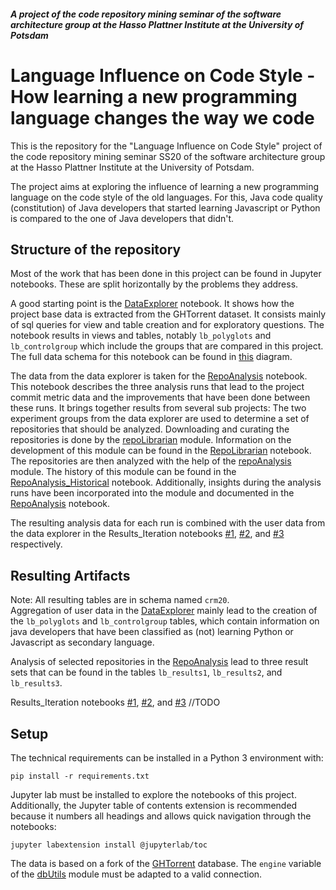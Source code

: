 ##### A project of the code repository mining seminar of the software architecture group at the Hasso Plattner Institute at the University of Potsdam
# Language Influence on Code Style - How learning a new programming language changes the way we code 

This is the repository for the "Language Influence on Code Style" project of the  code repository mining seminar SS20 of the software architecture group at the Hasso Plattner Institute at the University of Potsdam.

The project aims at exploring the influence of learning a new programming language on the code style of the old languages. For this, Java code quality (constitution) of Java developers that started learning Javascript or Python is compared to the one of Java developers that didn't.

## Structure of the repository
Most of the work that has been done in this project can be found in Jupyter notebooks. These are split horizontally by the problems they address. 

A good starting point is the [DataExplorer](DataExplorer.ipynb) notebook. It shows how the project base data is extracted from the GHTorrent dataset. It consists mainly of sql queries for view and table creation and for exploratory questions. The notebook results in views and tables, notably `lb_polyglots` and `lb_controlgroup` which include the groups that are compared in this project. The full data schema for this notebook can be found in [this](docs/Data_Schema_DataExplorer.pdf) diagram.

The data from the data explorer is taken for the [RepoAnalysis](RepoAnalysis.ipynb) notebook. This notebook describes the three analysis runs that lead to the project commit metric data and the improvements that have been done between these runs. It brings together results from several sub projects: The two experiment groups from the data explorer are used to determine a set of repositories that should be analyzed. Downloading and curating the repositories is done by the [repoLibrarian](repoLibrarian.py) module. Information on the development of this module can be found in the [RepoLibrarian](RepoLibrarian.ipynb) notebook. The repositories are then analyzed with the help of the [repoAnalysis](repoAnalysis.py) module. The history of this module can be found in the [RepoAnalysis_Historical](RepoAnalysis_Historical.ipynb) notebook. Additionally, insights during the analysis runs have been incorporated into the module and documented in the [RepoAnalysis](RepoAnalysis.ipynb) notebook.

The resulting analysis data for each run is combined with the user data from the data explorer in the Results_Iteration notebooks [#1](Results_Iteration#1.ipynb), [#2](Results_Iteration#2.ipynb), and [#3](Results_Iteration#3.ipynb) respectively.


## Resulting Artifacts
Note: All resulting tables are in schema named `crm20`.<br>
Aggregation of user data in the [DataExplorer](DataExplorer.ipynb) mainly lead to the creation of the `lb_polyglots` and `lb_controlgroup` tables, which contain information on java developers that have been classified as (not) learning Python or Javascript as secondary language.

Analysis of selected repositories in the [RepoAnalysis](RepoAnalysis.ipynb) lead to three result sets that can be found in the tables `lb_results1`, `lb_results2`, and `lb_results3`.

Results_Iteration notebooks [#1](Results_Iteration#1.ipynb), [#2](Results_Iteration#2.ipynb), and [#3](Results_Iteration#3.ipynb) //TODO


## Setup
The technical requirements can be installed in a Python 3 environment with:
```
pip install -r requirements.txt
```
Jupyter lab must be installed to explore the notebooks of this project. Additionally, the Jupyter table of contents extension is recommended because it numbers all headings and allows quick navigation through the notebooks:
```
jupyter labextension install @jupyterlab/toc
```

The data is based on a fork of the [GHTorrent](https://ghtorrent.org/) database. The `engine` variable of the [dbUtils](dbUtils.py) module must be adapted to a valid connection.
